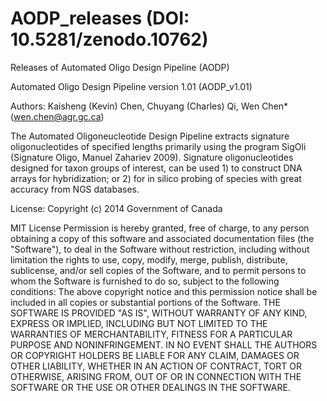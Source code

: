 AODP_releases (DOI: 10.5281/zenodo.10762)
=============

Releases of Automated Oligo Design Pipeline (AODP)

Automated Oligo Design Pipeline version 1.01 (AODP_v1.01)

Authors: Kaisheng (Kevin) Chen, Chuyang (Charles) Qi, Wen Chen* (wen.chen@agr.gc.ca)

The Automated Oligoneucleotide Design Pipeline extracts signature oligonucleotides of specified lengths primarily using the program SigOli (Signature Oligo, Manuel Zahariev 2009). Signature oligonucleotides designed for taxon groups of interest, can be used 1) to construct DNA arrays for hybridization; or 2) for in silico probing of species with great accuracy from NGS databases.

License:
Copyright (c) 2014 Government of Canada

MIT License
Permission is hereby granted, free of charge, to any person obtaining a copy of this software and associated documentation files (the "Software"), to deal in the Software without restriction, including without limitation the rights to use, copy, modify, merge, publish, distribute, sublicense, and/or sell copies of the Software, and to permit persons to whom the Software is furnished to do so, subject to the following conditions:
The above copyright notice and this permission notice shall be included in all copies or substantial portions of the Software.
THE SOFTWARE IS PROVIDED "AS IS", WITHOUT WARRANTY OF ANY KIND, EXPRESS OR IMPLIED, INCLUDING BUT NOT LIMITED TO THE WARRANTIES OF MERCHANTABILITY, FITNESS FOR A PARTICULAR PURPOSE AND NONINFRINGEMENT. IN NO EVENT SHALL THE AUTHORS OR COPYRIGHT HOLDERS BE LIABLE FOR ANY CLAIM, DAMAGES OR OTHER LIABILITY, WHETHER IN AN ACTION OF CONTRACT, TORT OR OTHERWISE, ARISING FROM, OUT OF OR IN CONNECTION WITH THE SOFTWARE OR THE USE OR OTHER DEALINGS IN THE SOFTWARE.
